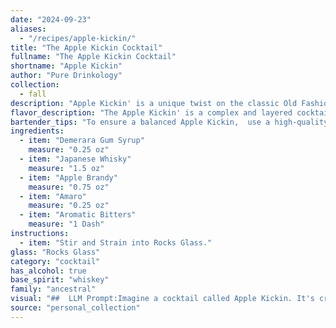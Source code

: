 ```yaml
---
date: "2024-09-23"
aliases:
  - "/recipes/apple-kickin/"
title: "The Apple Kickin Cocktail"
fullname: "The Apple Kickin Cocktail"
shortname: "Apple Kickin"
author: "Pure Drinkology"
collection:
  - fall
description: "Apple Kickin' is a unique twist on the classic Old Fashioned, drawing inspiration from its base of spirit and sugar. Its combination of Japanese whisky, apple brandy, and Amaro, alongside the traditional Demerara Gum Syrup and bitters, creates a complex and invigorating cocktail with a modern American flair. "
flavor_description: "The Apple Kickin' is a complex and layered cocktail. The Demerara Gum Syrup provides a rich sweetness, balanced by the smoky notes of Japanese Whisky. Apple Brandy brings a crisp, tart apple flavor, while the Amaro adds a touch of herbal bitterness. Aromatic Bitters contribute a subtle spice and complexity. The result is a smooth and satisfying cocktail that is both sweet and savory, with a lingering warmth from the whiskey and brandy. "
bartender_tips: "To ensure a balanced Apple Kickin,  use a high-quality Japanese whisky with a smooth, slightly sweet profile.  Don't overpower the apple notes by going heavy on the Amaro - a small dash is all you need.  A few drops of aromatic bitters will enhance the complexity of the drink.  Shake well with ice to chill and dilute the syrup, then strain for a crisp, refreshing cocktail. "
ingredients:
  - item: "Demerara Gum Syrup"
    measure: "0.25 oz"
  - item: "Japanese Whisky"
    measure: "1.5 oz"
  - item: "Apple Brandy"
    measure: "0.75 oz"
  - item: "Amaro"
    measure: "0.25 oz"
  - item: "Aromatic Bitters"
    measure: "1 Dash"
instructions:
  - item: "Stir and Strain into Rocks Glass."
glass: "Rocks Glass"
category: "cocktail"
has_alcohol: true
base_spirit: "whiskey"
family: "ancestral"
visual: "##  LLM Prompt:Imagine a cocktail called Apple Kickin. It's crafted with a base of smooth Japanese Whisky, balanced by the sweet warmth of Demerara Gum Syrup and the rich complexity of Apple Brandy. A hint of bitterness from Amaro adds depth, and a touch of Aromatic Bitters rounds out the flavor profile. **Describe the appearance of this cocktail in detail. Consider:*** **Color:** What shades are present? Does it have a clear, amber, or more opaque hue? * **Texture:** Is it smooth and silky or does it have any noticeable layers or ingredients? * **Garnish:** What would be the most visually appealing and complementary garnish for this drink? **Your description should be vivid and evocative, painting a picture of the Apple Kickin cocktail for the reader.** "
source: "personal_collection"
---
```


